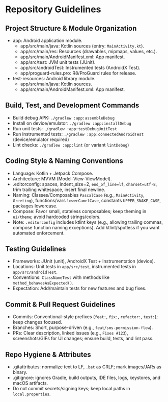 # Repository Guidelines

## Project Structure & Module Organization
- app: Android application module.
  - app/src/main/java: Kotlin sources (entry: `MainActivity.kt`).
  - app/src/main/res: Resources (drawables, mipmaps, values, etc.).
  - app/src/main/AndroidManifest.xml: App manifest.
  - app/src/test: JVM unit tests (JUnit).
  - app/src/androidTest: Instrumented tests (AndroidX Test).
  - app/proguard-rules.pro: R8/ProGuard rules for release.
- test-resources: Android library module.
  - app/src/main/java: Kotlin sources.
  - app/src/main/AndroidManifest.xml: App manifest.

## Build, Test, and Development Commands
- Build debug APK: `./gradlew :app:assembleDebug`
- Install on device/emulator: `./gradlew :app:installDebug`
- Run unit tests: `./gradlew :app:testDebugUnitTest`
- Run instrumented tests: `./gradlew :app:connectedAndroidTest` (device/emulator required)
- Lint checks: `./gradlew :app:lint` (or variant `lintDebug`)

## Coding Style & Naming Conventions
- Language: Kotlin + Jetpack Compose.
- Architecture: MVVM (Model-View-ViewModel).
- .editorconfig: spaces, indent_size=2, `end_of_line=lf`, `charset=utf-8`, trim trailing whitespace, insert final newline.
- Naming: Classes/Composables `PascalCase` (e.g., `MainActivity`, `Greeting`), functions/vars `lowerCamelCase`, constants `UPPER_SNAKE_CASE`, packages lowercase.
- Compose: Favor small, stateless composables; keep theming in `ui/theme`; avoid hardcoded strings/colors.
- Note: `.editorconfig` includes ktlint keys (e.g., allowing trailing commas, compose function naming exceptions). Add ktlint/spotless if you want automated enforcement.

## Testing Guidelines
- Frameworks: JUnit (unit), AndroidX Test + Instrumentation (device).
- Locations: Unit tests in `app/src/test`, instrumented tests in `app/src/androidTest`.
- Conventions: `ClassNameTest` with methods like `method_behavesAsExpected()`.
- Expectation: Add/maintain tests for new features and bug fixes.

## Commit & Pull Request Guidelines
- Commits: Conventional-style prefixes (`feat:`, `fix:`, `refactor:`, `test:`); keep changes focused.
- Branches: Short, purpose-driven (e.g., `feat/sms-permission-flow`).
- PRs: Clear description, linked issues (e.g., `Fixes #123`), screenshots/GIFs for UI changes; ensure build, tests, and lint pass.

## Repo Hygiene & Attributes
- .gitattributes: normalize text to LF, `.bat` as CRLF; mark images/JARs as binary.
- .gitignore: ignores Gradle, build outputs, IDE files, logs, keystores, and macOS artifacts.
- Do not commit secrets/signing keys; keep local paths in `local.properties`.

